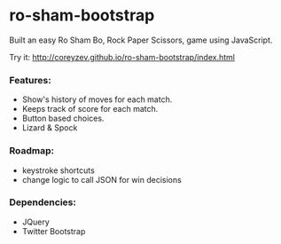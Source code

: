 ro-sham-bootstrap
=================

Built an easy Ro Sham Bo, Rock Paper Scissors, game using JavaScript.

Try it: http://coreyzev.github.io/ro-sham-bootstrap/index.html

### Features:

* Show's  history of moves for each match.
* Keeps track of score for each match.
* Button based choices.
* Lizard & Spock

### Roadmap:

* keystroke shortcuts
* change logic to call JSON for win decisions

### Dependencies:

* JQuery
* Twitter Bootstrap
